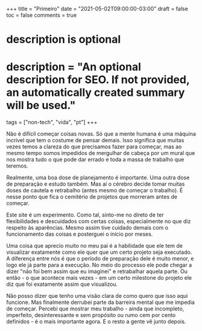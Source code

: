 +++
title = "Primeiro"
date = "2021-05-02T09:00:00-03:00"
draft = false
toc = false
comments = true

#
# description is optional
#
# description = "An optional description for SEO. If not provided, an automatically created summary will be used."

tags = ["non-tech", "vida", "pt"]
+++

Não é difícil começar coisas novas. Só que a mente humana é uma máquina incrível que tem o costume de pensar demais. Isso significa que muitas vezes temos a clareza do que precisamos fazer para começar, mas ao mesmo tempo somos impedidos de mergulhar de cabeça por um mural que nos mostra tudo o que pode dar errado e toda a massa de trabalho que teremos.

Realmente, uma boa dose de planejamento é importante. Uma outra dose de preparação e estudo também. Mas aí o cérebro decide tomar muitas doses de cautela e retrabalho (antes mesmo de começar o trabalho). É nesse ponto que fica o cemitério de projetos que morreram antes de começar.

Este site é um experimento. Como tal, sinto-me no direto de ter flexibilidades e descuidados com certas coisas, especialmente no que diz respeito às aparências. Mesmo assim tive cuidado demais com o funcionamento das coisas e posterguei o início por meses.

Uma coisa que aprecio muito no meu pai é a habilidade que ele tem de visualizar exatamente como ele quer que um certo projeto seja executado. A diferença entre nós é que o período de preparação dele é muito menor, e logo ele já parte para a execução. No meio do processo ele pode chegar a dizer "não foi bem assim que eu imaginei" e retrabalhar aquela parte. Ou então - o que acontece mais vezes - em um certo milestone do projeto ele diz que foi exatamente assim que visualizou.

Não posso dizer que tenho uma visão clara de como quero que isso aqui funcione. Mas finalmente derrubei parte da barreira mental que me impedia de começar. Percebi que mostrar meu trabalho - ainda que incompleto, imperfeito, desinteressante e sem propósito ou rumo cem por cento definidos - é o mais importante agora. E o resto a gente vê junto depois.